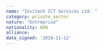 ```yaml
---
name: "Invitech ICT Services Ltd. "
category: private_sector
nature: "Entreprise"
nationality: HUN
alliance: 
date_signed: '2018-11-12'
---
```

    